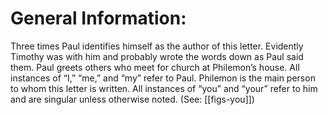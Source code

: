 # General Information:

Three times Paul identifies himself as the author of this letter. Evidently Timothy was with him and probably wrote the words down as Paul said them. Paul greets others who meet for church at Philemon’s house. All instances of “I,” “me,” and “my” refer to Paul. Philemon is the main person to whom this letter is written. All instances of “you” and “your” refer to him and are singular unless otherwise noted. (See: [[figs-you]])